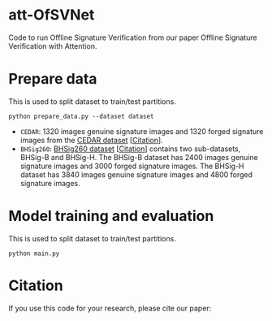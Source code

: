 # att-OfSVNet

Code to run Offline Signature Verification from our paper Offline Signature Verification with Attention.

# Prepare data

This is used to split dataset to train/test partitions.

```shell
python prepare_data.py --dataset dataset
```

- `CEDAR`: 1320 images genuine signature images and 1320 forged signature images from the [CEDAR dataset](https://cedar.buffalo.edu/NIJ/data/) [[Citation](https://github.com/Cancoekfai/att-OfSVNet/blob/main/datasets/bibtex/CEDAR.tex)].
- `BHSig260`: [BHSig260 dataset](https://www.cityscapes-dataset.com/) [[Citation](https://github.com/Cancoekfai/att-OfSVNet/blob/main/datasets/bibtex/BHSig.tex)] contains two sub-datasets, BHSig-B and BHSig-H. The BHSig-B dataset has 2400 images genuine signature images and 3000 forged signature images. The BHSig-H dataset has 3840 images genuine signature images and 4800 forged signature images.

# Model training and evaluation

This is used to split dataset to train/test partitions.

```shell
python main.py
```

# Citation

If you use this code for your research, please cite our paper:

